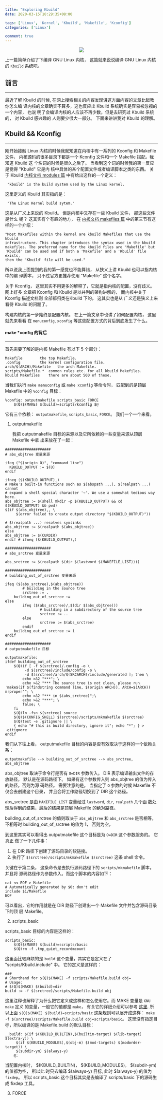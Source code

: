 ```yaml
---
title: "Exploring Kbuild"
date: 2020-03-15T10:29:35+08:00

tags: ['Linux', 'Kernel', 'Kbuild', 'Makefile', 'Kconfig']
categories: ['Linux']

comment: true
---
```


<div style="text-align: center">
<img src="/images/posts/exploring_kbuild/kbuild.png"/>
</div>

上一篇简单介绍了下编译 GNU Linux 内核， 这篇就来说说编译 GNU Linux 内核的
`Kbuild` 系统吧。

<!--more-->

## 前言
---

最近了解 Kbuild 的时候, 在网上搜索相关的内容发现讲这方面内容的文章比起教你怎么编
译内核的文章确实不算多，这也反应出 Kbuild 系统确实是容易被忽视的一个内容， 也说
明了会编译内核的人应该不再少数，但是去研究过 Kbuild 系统的， 对 Kbuild 感兴趣的
人则要少很大一部分。 下面来讲讲我对 Kbuild 的理解。

## Kbuild && Kconfig
---

刚开始接触 Linux 内核的时候我就知道在内核中有一系列的 Kconfig 和 Makefile 文件，
内核源码的很多目录下都是一个 Kconfig 文件和一个 Makefile 搭配。我知道 Kbuild 这
个名词的时候是很久之后了。 当看到这个词的时候我的第一反应是觉得 "Kbuild" 它是内
核中具体的某个配置文件或者编译脚本之类的东西。 关于 Kbuild
[内核文档 modules 篇](https://www.kernel.org/doc/Documentation/kbuild/modules.txt)
中有给出这样的一个定义：

     "kbuild" is the build system used by the Linux kernel.

这里定义的 Kbuild 其实指的是：

     "The Linux Kernel build sytem."

这是从广义上来说的 Kbuild。 但是内核中又存在一些 Kbuild 文件， 那这些文件是什么
呢？ 这其实有个有趣的地方， 在
[内核文档 makefiles 篇](https://www.kernel.org/doc/Documentation/kbuild/makefiles.txt)
中的第三节有这样的一个介绍：

	"Most Makefiles within the kernel are kbuild Makefiles that use the kbuild
	infrastructure. This chapter introduces the syntax used in the kbuild
	makefiles. The preferred name for the kbuild files are 'Makefile' but
	'Kbuild' can be used and if both a 'Makefile' and a 'Kbuild' file exists,
	then the 'Kbuild' file will be used."

所以说我上面提到的我的第一感觉也不能算错， 从狭义上讲 Kbuild 也可以指内核中的编
译脚本， 只不过官方更推荐使用 "Makefile" 这个名字。

关于 Kconfig， 这里其实不用更多的解释了，它就是指内核的配置，没有歧义。网上好多
文章把 Kconfig 和 Kbuild 是以并列的架构讲解的， 而内核中关于 Kconfig 描述文档则
全部都归类在Kbuild 下的。 这其实也是从 广义还是狭义上来看待 Kbuild 的问题了。

构建内核的第一步始终是配置内核。 在上一篇文章中也讲了如何配置内核， 这里就先来看看
在 `menuconfig`, `xconfig` 等这些配置方式的背后到底发生了什么。

#### make *config 的背后
---

首先需要了解的是内核 Makefile 有以下 5 个部分：

    Makefile		the top Makefile.
	.config			the kernel configuration file.
	arch/$(ARCH)/Makefile	the arch Makefile.
	scripts/Makefile.*	common rules etc. for all kbuild Makefiles.
	kbuild Makefiles	there are about 500 of these.

当我们执行 `make menuconfig` 或 `make xconfig` 等命令时， 匹配到的是顶层
Makefile 中的 `%config` 目标：

```
%config: outputmakefile scripts_basic FORCE
	$(Q)$(MAKE) $(build)=scripts/kconfig $@
```

它有三个依赖： `outputmakefile`, `scripts_basic`, `FORCE`。 我们一个一个来看。

1. outputmakefile

	我把 outputmakefile 目标的来源以及它所依赖的一些变量来源从顶层 Makefile 中拿
    出来放在了一起：

```shell
#####################
# abs_objtree 变量来源

ifeq ("$(origin O)", "command line")
  KBUILD_OUTPUT := $(O)
endif

ifneq ($(KBUILD_OUTPUT),)
# Make's built-in functions such as $(abspath ...), $(realpath ...) cannot
# expand a shell special character '~'. We use a somewhat tedious way here.
abs_objtree := $(shell mkdir -p $(KBUILD_OUTPUT) && cd $(KBUILD_OUTPUT) && pwd)
$(if $(abs_objtree),, \
     $(error failed to create output directory "$(KBUILD_OUTPUT)"))

# $(realpath ...) resolves symlinks
abs_objtree := $(realpath $(abs_objtree))
else
abs_objtree := $(CURDIR)
endif # ifneq ($(KBUILD_OUTPUT),)

#####################
# abs_srctree 变量来源

abs_srctree := $(realpath $(dir $(lastword $(MAKEFILE_LIST))))

#####################
# building_out_of_srctree 变量来源

ifeq ($(abs_srctree),$(abs_objtree))
        # building in the source tree
        srctree := .
	building_out_of_srctree :=
else
        ifeq ($(abs_srctree)/,$(dir $(abs_objtree)))
                # building in a subdirectory of the source tree
                srctree := ..
        else
                srctree := $(abs_srctree)
        endif
	building_out_of_srctree := 1
endif

#####################
# outputmakefile 目标

outputmakefile:
ifdef building_out_of_srctree
	$(Q)if [ -f $(srctree)/.config -o \
		 -d $(srctree)/include/config -o \
		 -d $(srctree)/arch/$(SRCARCH)/include/generated ]; then \
		echo >&2 "***"; \
		echo >&2 "*** The source tree is not clean, please run 'make$(if $(findstring command line, $(origin ARCH)), ARCH=$(ARCH)) mrproper'"; \
		echo >&2 "*** in $(abs_srctree)";\
		echo >&2 "***"; \
		false; \
	fi
	$(Q)ln -fsn $(srctree) source
	$(Q)$(CONFIG_SHELL) $(srctree)/scripts/mkmakefile $(srctree)
	$(Q)test -e .gitignore || \
	{ echo "# this is build directory, ignore it"; echo "*"; } > .gitignore
endif

```
我们从下往上看， outputmakefile 目标的内容是否有效取决于这样的一个依赖关系：

	outputmakefile --> building_out_of_srctree --> abs_srctree, abs_objtree

abs_objtree 取决于命令行是否有 `O=DIR` 参数传入。 DIR 表示编译输出文件的存放路径，
默认是在源码路径下。 如果有这个参数传入则 abs_objtree 的值为传入的路径，否则为源
码路径。 需要注意的是， 当指定了 `O` 参数的时候 Makefile 不仅会去创建这个目录，
并且会将工作路径切换到了 DIR 这个路径。

abs_srctree 是由 `MAKEFILE_LIST` 变量经过 `lastword`, `dir`, `realpath` 几个函
数处理后得到的结果，最后的结果是顶层 Makefile 的绝对路径。

building_out_of_srctree 的值则取决于 `abs_objtree` 和 `abs_srctree` 是否相等，
不相等时 building_out_of_srctree 的值为 1， 否则为空。

到这里其实可以看得出 outputmakefile 这个目标是为 `O=DIR` 这个参数服务的。 它真正
做了一下几件事：

1. 在 DIR 路径下创建了源码目录的软链接。
2. 执行了 `$(srctree)/scripts/mkmakefile $(srctree)` 这条 shell 命令。

关键在于第二条， 这条命令是去执行源码路径下的 `scripts/mkmakefile` 脚本，并且将
源码路径作为参数传入。而这个脚本的内容如下：

```shell
cat << EOF > Makefile
# Automatically generated by $0: don't edit
include $1/Makefile
EOF
```
可以看出，它的作用就是在 DIR 路径下创建出一个 Makefile 文件并包含源码目录下的顶
层 Makefile。

2. scripts_basic

scripts_basic 目标的内容是这样的：

```
scripts_basic:
	$(Q)$(MAKE) $(build)=scripts/basic
	$(Q)rm -f .tmp_quiet_recordmcount
```
这里面比较麻烦的是 `build` 这个变量，其实它是定义在了 "scripts/Kbuild.include"
中。 它的定义是这样的：

```
###
# Shorthand for $(Q)$(MAKE) -f scripts/Makefile.build obj=
# Usage:
# $(Q)$(MAKE) $(build)=dir
build := -f $(srctree)/scripts/Makefile.build obj
```

这里注释也解释了为什么把它定义成这样和怎么使用它。而 MAKE 变量是 `GNU make` 定义
的变量，一般它的值都是 `make`， 有关它的详细介绍可以参考
[这里](https://www.gnu.org/software/make/manual/html_node/MAKE-Variable.html).
所以上面 `$(Q)$(MAKE) $(build)=scripts/basic` 这条规则可以展开成这样：
`make -f $(srctree)/scripts/Makefile.build obj=scripts/basic`。
这里没有指定目标，所以编译的是 Makefile.build 的默认目标：

```
__build: $(if $(KBUILD_BUILTIN),$(builtin-target) $(lib-target) $(extra-y)) \
	 $(if $(KBUILD_MODULES),$(obj-m) $(mod-targets) $(modorder-target)) \
	 $(subdir-ym) $(always-y)
	@:
```

当配置内核时， $(KBUILD_BUILTIN)， $(KBUILD_MODULES)， $(subdir-ym) 的值都为空， 所以此
时只去编译 $(always-y) 目标, 此时 $(always-y) 的值为 `fixdep`。
所以 scripts_basic 这个目标其实是去编译了 scripts/basic 下的源码生成 fixdep 工具。

3. FORCE
